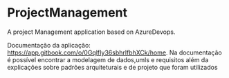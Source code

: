 # ProjectManagement
A project Management application based on AzureDevops.

Documentação da aplicação: 
https://app.gitbook.com/o/0GqlfIy36sbhrlfbhXCk/home.
Na documentação é possível encontrar a modelagem de dados,umls e requisitos além da explicações sobre padrões arquiteturais e de projeto que foram utilizados
